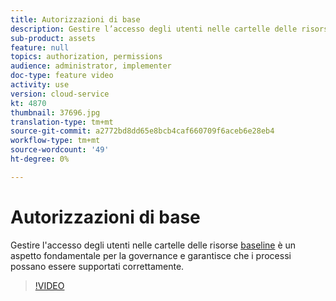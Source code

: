 ```yaml
---
title: Autorizzazioni di base
description: Gestire l’accesso degli utenti nelle cartelle delle risorse della baseline è un aspetto fondamentale della governance e garantisce che i processi possano essere supportati correttamente.
sub-product: assets
feature: null
topics: authorization, permissions
audience: administrator, implementer
doc-type: feature video
activity: use
version: cloud-service
kt: 4870
thumbnail: 37696.jpg
translation-type: tm+mt
source-git-commit: a2772bd8dd65e8bcb4caf660709f6aceb6e28eb4
workflow-type: tm+mt
source-wordcount: '49'
ht-degree: 0%

---
```



# Autorizzazioni di base

Gestire l&#39;accesso degli utenti nelle cartelle delle risorse [baseline](./baseline-folders.md) è un aspetto fondamentale per la governance e garantisce che i processi possano essere supportati correttamente.

>[!VIDEO](https://video.tv.adobe.com/v/37696/?quality=12&learn=on&hidetitle=true)
